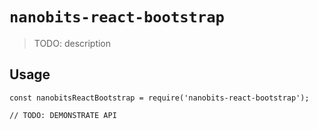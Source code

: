 # `nanobits-react-bootstrap`

> TODO: description

## Usage

```
const nanobitsReactBootstrap = require('nanobits-react-bootstrap');

// TODO: DEMONSTRATE API
```
